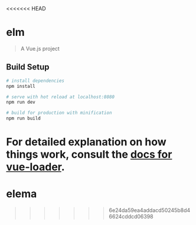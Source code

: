 <<<<<<< HEAD
# elm

> A Vue.js project

## Build Setup

``` bash
# install dependencies
npm install

# serve with hot reload at localhost:8080
npm run dev

# build for production with minification
npm run build
```

For detailed explanation on how things work, consult the [docs for vue-loader](http://vuejs.github.io/vue-loader).
=======
# elema
>>>>>>> 6e24da59ea4addacd50245b8d46624cddcd06398
